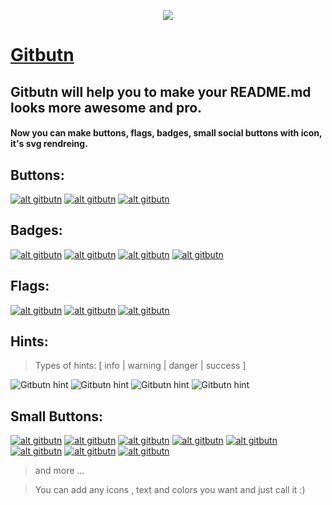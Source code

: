 
<p align="center">
<img src="https://u.gitbutn.io/zvM3JQMgZ" />
<p>

# [Gitbutn](https://gitbutn.io)
## Gitbutn will help you to make your README.md looks more awesome and pro.

#### Now you can make buttons, flags, badges, small social buttons with icon, it's svg rendreing.

## Buttons:
[![alt gitbutn](https://img.gitbutn.io/button/?title=Github&sub=Looking%20good!&icon=github&ico=000&lco=ccc&rco=0f0f0f&tc=fff&sc=fff)](#) 
[![alt gitbutn](https://img.gitbutn.io/button/?title=React&sub=JS!&icon=react&ico=fff&lco=3baeb5&rco=189299&tc=fff&sc=edcf28)](#) 
[![alt gitbutn](https://img.gitbutn.io/button/?title=redux&sub=JS!&icon=redux&ico=fff&lco=7447B9&rco=f2f2f2&tc=7447B9&sc=7447B9)](#) 

## Badges:
[![alt gitbutn](https://img.gitbutn.io/badge/?title=hello&sub=github&icon=github&icx=fff&lco=444&rco=777)](#) 
[![alt gitbutn](https://img.gitbutn.io/badge/?title=build&sub=passing&icon=rarrow&icx=fff&lco=532dad&rco=6c3e84&ltc=fff)](#) 
[![alt gitbutn](https://img.gitbutn.io/badge/?title=package&sub=on%20progress...&icon=setting&ico=333&lco=e5bd9e&rco=e5c242&ltc=333&rtc=222)](#) 
[![alt gitbutn](https://img.gitbutn.io/badge/?title=github&sub=fork.&icon=fork&ico=fff&lco=1a0d63&rco=695bba&ltc=fff&rtc=fff)](#) 


## Flags:
[![alt gitbutn](https://img.gitbutn.io/flag/?&flag=developer&bgc=4286f4)](#) 
[![alt gitbutn](https://img.gitbutn.io/flag/?&flag=new&bgc=2aba85)](#) 
[![alt gitbutn](https://img.gitbutn.io/flag/?&flag=hello%20world%20and%20world%20says%20hello%20back&bgc=c14f3f)](#)

## Hints:
> Types of hints: [ info | warning | danger | success ]  

![Gitbutn hint](https://img.gitbutn.io/hint/?txt=you%20can%20add%20any%20text&type=info) ![Gitbutn hint](https://img.gitbutn.io/hint/?txt=you%20can%20add%20any%20text&type=warning) ![Gitbutn hint](https://img.gitbutn.io/hint/?txt=you%20can%20add%20any%20text&type=danger) ![Gitbutn hint](https://img.gitbutn.io/hint/?txt=you%20can%20add%20any%20text&type=success)

## Small Buttons:
[![alt gitbutn](https://img.gitbutn.io/btn/?&icon=github2&ico=ffffff&bgc=222222)](#)
[![alt gitbutn](https://img.gitbutn.io/btn/?&icon=twitter&ico=fff&bgc=79a5d2)](#)
[![alt gitbutn](https://img.gitbutn.io/btn/?&icon=patreon&ico=fff&bgc=e8715c)](#)
[![alt gitbutn](https://img.gitbutn.io/btn/?&icon=python&ico=f8d561&bgc=2d5086)](#)
[![alt gitbutn](https://img.gitbutn.io/btn/?&icon=git&ico=ffffff&bgc=df6045)](#)
[![alt gitbutn](https://img.gitbutn.io/btn/?&icon=react&ico=ffffff&bgc=40b3bf)](#)
[![alt gitbutn](https://img.gitbutn.io/btn/?&icon=yarn&ico=ffffff&bgc=4386b2)](#)
[![alt gitbutn](https://img.gitbutn.io/btn/?&icon=npm&ic=bb433d&bgc=f2f2f2)](#)
> and more ...

>
> You can add any icons , text and colors you want and just call it :)
>
